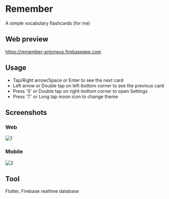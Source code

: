 # Remember
A simple vocabulary flashcards (for me)
## Web preview
https://remember-antoneus.firebaseapp.com
## Usage
- Tap/Right arrow/Space or Enter to see the next card
- Left arrow or Double tap on left-bottom corner to see the previous card
- Press 'S' or Double tap on right-bottom corner to open Settings
- Press 'T' or Long tap moon icon to change theme
## Screenshots
### Web
![1](https://user-images.githubusercontent.com/90912187/138373232-699ff142-d2af-44b5-b0b6-e4ebb4a48675.png)
### Mobile
![2](https://user-images.githubusercontent.com/90912187/138373319-a93dcbac-c7bb-4735-bf4d-b967e807585f.jpg)
## Tool
Flutter, Firebase realtime database
